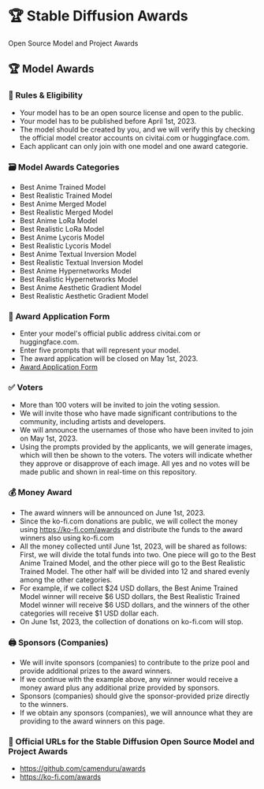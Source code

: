 # 🏆 Stable Diffusion Awards
Open Source Model and Project Awards

## 🏆 Model Awards

### 📕 Rules & Eligibility
- Your model has to be an open source license and open to the public.
- Your model has to be published before April 1st, 2023.
- The model should be created by you, and we will verify this by checking the official model creator accounts on civitai.com or huggingface.com.
- Each applicant can only join with one model and one award categorie.

### 🗃 Model Awards Categories
- Best Anime Trained Model
- Best Realistic Trained Model
- Best Anime Merged Model
- Best Realistic Merged Model
- Best Anime LoRa Model
- Best Realistic LoRa Model
- Best Anime Lycoris Model
- Best Realistic Lycoris Model
- Best Anime Textual Inversion Model
- Best Realistic Textual Inversion Model
- Best Anime Hypernetworks Model
- Best Realistic Hypernetworks Model
- Best Anime Aesthetic Gradient Model
- Best Realistic Aesthetic Gradient Model

### 📄 Award Application Form

- Enter your model's official public address civitai.com or huggingface.com.
- Enter five prompts that will represent your model.
- The award application will be closed on May 1st, 2023.
- [Award Application Form](https://github.com/camenduru/awards/issues/new?assignees=&labels=&template=award_application.yml)

### ✅ Voters
- More than 100 voters will be invited to join the voting session. 
- We will invite those who have made significant contributions to the community, including artists and developers.
- We will announce the usernames of those who have been invited to join on May 1st, 2023.
- Using the prompts provided by the applicants, we will generate images, which will then be shown to the voters. The voters will indicate whether they approve or disapprove of each image. All yes and no votes will be made public and shown in real-time on this repository.  

### 💰 Money Award
- The award winners will be announced on June 1st, 2023.
- Since the ko-fi.com donations are public, we will collect the money using https://ko-fi.com/awards and distribute the funds to the award winners also using ko-fi.com
- All the money collected until June 1st, 2023, will be shared as follows: First, we will divide the total funds into two. One piece will go to the Best Anime Trained Model, and the other piece will go to the Best Realistic Trained Model. The other half will be divided into 12 and shared evenly among the other categories.
- For example, if we collect $24 USD dollars, the Best Anime Trained Model winner will receive $6 USD dollars, the Best Realistic Trained Model winner will receive $6 USD dollars, and the winners of the other categories will receive $1 USD dollar each.
- On June 1st, 2023, the collection of donations on ko-fi.com will stop.

### 🖨 Sponsors (Companies)
- We will invite sponsors (companies) to contribute to the prize pool and provide additional prizes to the award winners. 
- If we continue with the example above, any winner would receive a money award plus any additional prize provided by sponsors.
- Sponsors (companies) should give the sponsor-provided prize directly to the winners.
- If we obtain any sponsors (companies), we will announce what they are providing to the award winners on this page.

### 🔗 Official URLs for the Stable Diffusion Open Source Model and Project Awards
- https://github.com/camenduru/awards
- https://ko-fi.com/awards
